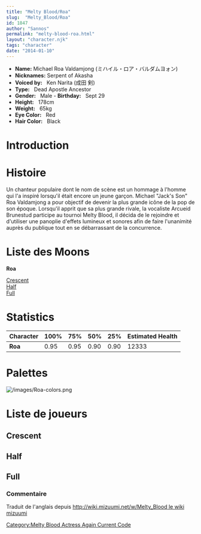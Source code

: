 ```yaml
---
title: "Melty Blood/Roa"
slug:  "Melty_Blood/Roa"
id: 1847
author: "Sannos"
permalink: "melty-blood-roa.html"
layout: "character.njk"
tags: "character"
date: "2014-01-10"
---
```


- **Name:** Michael Roa Valdamjong (ミハイル・ロア・バルダムヨォン)
- **Nicknames:** Serpent of Akasha  
- **Voiced by:**   Ken Narita (成田 剣)
- **Type:**   Dead Apostle Ancestor
- **Gender:**   Male  - **Birthday:**   Sept 29
- **Height:**   178cm
- **Weight:**   65kg
- **Eye Color:**   Red
- **Hair Color:**   Black


# Introduction

# Histoire

Un chanteur populaire dont le nom de scène est un hommage à l'homme qui
l'a inspiré lorsqu'il était encore un jeune garçon. Michael "Jack's Son"
Roa Valdamjong a pour objectif de devenir la plus grande icône de la pop
de son époque. Lorsqu'il apprit que sa plus grande rivale, la vocaliste
Arcueid Brunestud participe au tournoi Melty Blood, il décida de le
rejoindre et d'utiliser une panoplie d'effets lumineux et sonores afin
de faire l'unanimité auprès du publique tout en se débarrassant de la
concurrence.

# Liste des Moons

**Roa**

[Crescent](Melty_Blood/Roa/Crescent_Moon)  
[Half](Melty_Blood/Roa/Half_Moon)  
[Full](Melty_Blood/Roa/Full_Moon)  

# Statistics

| Character | 100% | 75%  | 50%  | 25%  | Estimated Health |
|-----------|------|------|------|------|------------------|
| **Roa**   | 0.95 | 0.95 | 0.90 | 0.90 | 12333            |

# Palettes

![](/images/Roa-colors.png "/images/Roa-colors.png")

# Liste de joueurs

## Crescent

## Half

## Full

### Commentaire

Traduit de l'anglais depuis [http://wiki.mizuumi.net/w/Melty_Blood le
wiki
mizuumi](http://wiki.mizuumi.net/w/Melty_Blood_le_wiki_mizuumi)

[Category:Melty Blood Actress Again Current
Code](Category:Melty_Blood_Actress_Again_Current_Code)
